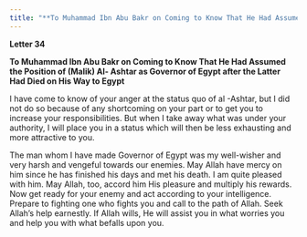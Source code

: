 ```yaml
---
title: "**To Muhammad Ibn Abu Bakr on Coming to Know That He Had Assumed the Position of (Malik) Al- Ashtar as Governor of Egypt after the Latter Had Died on His Way to Egypt**" 
---
```

**Letter 34**

**To Muhammad Ibn Abu Bakr on Coming to Know That He Had Assumed the Position of \(Malik\) Al\- Ashtar as Governor of Egypt after the Latter Had Died on His Way to Egypt**

I have come to know of your anger at the status quo of al \-Ashtar, but I did not do so because of any shortcoming on your part or to get you to increase your responsibilities\. But when I take away what was under your authority, I will place you in a status which will then be less exhausting and more attractive to you\.

The man whom I have made Governor of Egypt was my well\-wisher and very harsh and vengeful towards our enemies\. May Allah have mercy on him since he has finished his days and met his death\. I am quite pleased with him\. May Allah, too, accord him His pleasure and multiply his rewards\. Now get ready for your enemy and act according to your intelligence\. Prepare to fighting one who fights you and call to the path of Allah\. Seek Allah’s help earnestly\. If Allah wills, He will assist you in what worries you and help you with what befalls upon you\.

